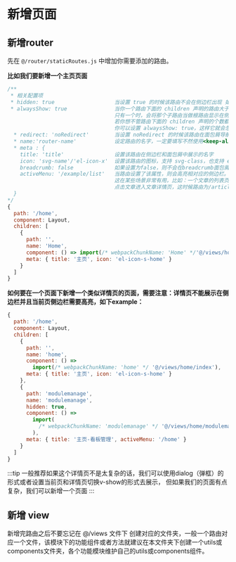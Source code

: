 # 新增页面

## 新增router

先在 `@/router/staticRoutes.js` 中增加你需要添加的路由。

**比如我们要新增一个主页页面**

```js
/**
 * 相关配置项
 * hidden: true                   当设置 true 的时候该路由不会在侧边栏出现 如401，login等页面，或者如一些编辑页面/edit/1
 * alwaysShow: true               当你一个路由下面的 children 声明的路由大于1个时，自动会变成嵌套的模式
                                  只有一个时，会将那个子路由当做根路由显示在侧边栏
                                  若你想不管路由下面的 children 声明的个数都显示你的根路由
                                  你可以设置 alwaysShow: true，这样它就会忽略之前定义的规则，一直显示根路由
  * redirect: 'noRedirect'        当设置 noRedirect 的时候该路由在面包屑导航中不可被点击
  * name:'router-name'            设定路由的名字，一定要填写不然使用<keep-alive>时会出现各种问题
  * meta : {
    title: 'title'                设置该路由在侧边栏和面包屑中展示的名字
    icon: 'svg-name'/'el-icon-x'  设置该路由的图标，支持 svg-class，也支持 el-icon-x element-ui 的 icon
    breadcrumb: false             如果设置为false，则不会在breadcrumb面包屑中显示(默认 true)
    activeMenu: '/example/list'   当路由设置了该属性，则会高亮相对应的侧边栏。
                                  这在某些场景非常有用，比如：一个文章的列表页路由为：/article/list
                                  点击文章进入文章详情页，这时候路由为/article/1，但你想在侧边栏高亮文章列表的路由，就可以进行如下设置
  }
*/
{
  path: '/home',
  component: Layout,
  children: [
    {
      path: '',
      name: 'Home',
      component: () => import(/* webpackChunkName: 'Home' */'@/views/home/index'),
      meta: { title: '主页', icon: 'el-icon-s-home' }
    }
  ]
}
```

**如何要在一个页面下新增一个类似详情页的页面，需要注意：详情页不能展示在侧边栏并且当前页侧边栏需要高亮，如下example：**

```js
{
  path: '/home',
  component: Layout,
  children: [
    {
      path: '',
      name: 'home',
      component: () =>
        import(/* webpackChunkName: 'home' */ '@/views/home/index'),
      meta: { title: '主页', icon: 'el-icon-s-home' }
    },
    {
      path: 'modulemanage',
      name: 'modulemanage',
      hidden: true,
      component: () =>
        import(
          /* webpackChunkName: 'modulemanage' */ '@/views/home/modulemanage/index'
        ),
      meta: { title: '主页-看板管理', activeMenu: '/home' }
    }
  ]
}
```

:::tip
一般推荐如果这个详情页不是太复杂的话，我们可以使用dialog（弹框）的形式或者设置当前页和详情页切换v-show的形式去展示，
但如果我们的页面有点复杂，我们可以新增一个页面
:::

## 新增 view

新增完路由之后不要忘记在 @/views 文件下 创建对应的文件夹，一般一个路由对应一个文件，该模块下的功能组件或者方法就建议在本文件夹下创建一个utils或components文件夹，各个功能模块维护自己的utils或components组件。
